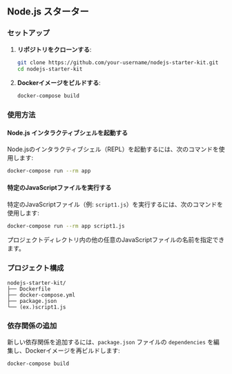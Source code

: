 ## Node.js スターター
### セットアップ

1. **リポジトリをクローンする**:
    ```sh
    git clone https://github.com/your-username/nodejs-starter-kit.git
    cd nodejs-starter-kit
    ```

2. **Dockerイメージをビルドする**:
    ```sh
    docker-compose build
    ```

### 使用方法

#### Node.js インタラクティブシェルを起動する

Node.jsのインタラクティブシェル（REPL）を起動するには、次のコマンドを使用します:
```sh
docker-compose run --rm app
```

#### 特定のJavaScriptファイルを実行する

特定のJavaScriptファイル（例: `script1.js`）を実行するには、次のコマンドを使用します:
```sh
docker-compose run --rm app script1.js
```

プロジェクトディレクトリ内の他の任意のJavaScriptファイルの名前を指定できます。

### プロジェクト構成

```
nodejs-starter-kit/
├── Dockerfile
├── docker-compose.yml
├── package.json
└── (ex.)script1.js
```

### 依存関係の追加

新しい依存関係を追加するには、`package.json` ファイルの `dependencies` を編集し、Dockerイメージを再ビルドします:
```sh
docker-compose build
```
